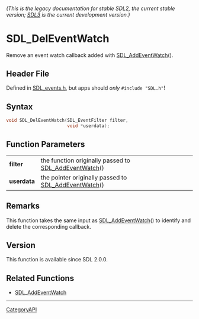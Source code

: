 ###### (This is the legacy documentation for stable SDL2, the current stable version; [SDL3](https://wiki.libsdl.org/SDL3/) is the current development version.)
# SDL_DelEventWatch

Remove an event watch callback added with [SDL_AddEventWatch](SDL_AddEventWatch)().

## Header File

Defined in [SDL_events.h](https://github.com/libsdl-org/SDL/blob/SDL2/include/SDL_events.h), but apps should _only_ `#include "SDL.h"`!

## Syntax

```c
void SDL_DelEventWatch(SDL_EventFilter filter,
                       void *userdata);

```

## Function Parameters

|                  |                                                                            |
| ---------------- | -------------------------------------------------------------------------- |
| **filter**       | the function originally passed to [SDL_AddEventWatch](SDL_AddEventWatch)() |
| **userdata**     | the pointer originally passed to [SDL_AddEventWatch](SDL_AddEventWatch)()  |

## Remarks

This function takes the same input as
[SDL_AddEventWatch](SDL_AddEventWatch)() to identify and delete the
corresponding callback.

## Version

This function is available since SDL 2.0.0.

## Related Functions

* [SDL_AddEventWatch](SDL_AddEventWatch)

----
[CategoryAPI](CategoryAPI)

